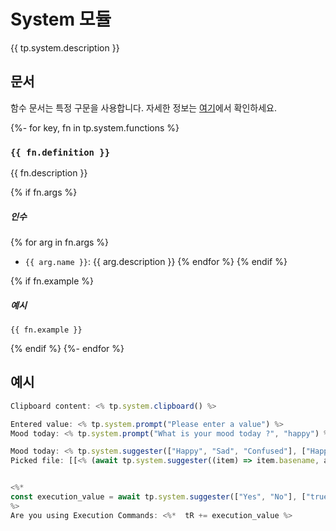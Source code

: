# System 모듈

{{ tp.system.description }}

<!-- 목차 -->

## 문서

함수 문서는 특정 구문을 사용합니다. 자세한 정보는 [여기](../../syntax-ko.md#function-documentation-syntax)에서 확인하세요.

{%- for key, fn in tp.system.functions %}
### `{{ fn.definition }}` 

{{ fn.description }}

{% if fn.args %}
##### 인수

{% for arg in fn.args %}
- `{{ arg.name }}`: {{ arg.description }}
{% endfor %}
{% endif %}

{% if fn.example %}
##### 예시

```
{{ fn.example }}
```
{% endif %}
{%- endfor %}

## 예시

```javascript
Clipboard content: <% tp.system.clipboard() %>

Entered value: <% tp.system.prompt("Please enter a value") %>
Mood today: <% tp.system.prompt("What is your mood today ?", "happy") %>

Mood today: <% tp.system.suggester(["Happy", "Sad", "Confused"], ["Happy", "Sad", "Confused"]) %>
Picked file: [[<% (await tp.system.suggester((item) => item.basename, app.vault.getMarkdownFiles())).basename %>]]


<%*
const execution_value = await tp.system.suggester(["Yes", "No"], ["true", "false"])
%>
Are you using Execution Commands: <%*  tR += execution_value %>

```
